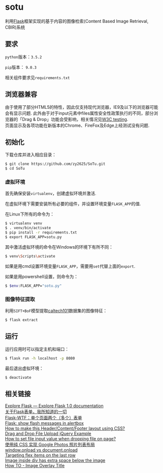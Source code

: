 # sotu

利用[Flask](http://flask.pocoo.org/docs/0.12/)框架实现的基于内容的图像检索(Content Based Image Retrieval, CBIR)系统

## 要求

`python`版本：`3.5.2`

`pip`版本： `9.0.3`

相关组件要求见`requirements.txt`

## 浏览器兼容

由于使用了部分HTML5的特性，因此仅支持现代浏览器，IE9及以下的浏览器可能会有显示问题. 此外由于对于input元素中files属性安全性政策执行的不同，部分浏览器的「Drag & Drop」功能会受影响，相关情况见[W3C testing](https://github.com/w3c/web-platform-tests/pull/6617).  
页面显示及各项功能在新版本的Chrome、FireFox及Edge上经测试没有问题.

## 初始化

下载仓库并进入相应目录：

```sh
$ git clone https://github.com/zy2625/SoTu.git
$ cd SoTu
```

### 虚拟环境

首先确保安装`virtualenv`，创建虚拟环境并激活.

在虚拟环境下需要安装所有必要的组件，并设置环境变量`FLASK_APP`的值.

在Linux下所有的命令为：

```sh
$ virtualenv venv
$ . venv/bin/activate
$ pip install -r requirements.txt
$ export FLASK_APP=sotu.py
```

其中激活虚拟环境的命令在Windows的环境下有所不同：

```sh
$ venv\Scripts\activate
```

如果是用cmd设置环境变量`FLASK_APP`，需要用`set`代替上面的`export`. 

如果是用powershell设置，则命令为：

```sh
$ $env:FLASK_APP="sotu.py"
```

### 图像特征提取

利用`SIFT+BoF`模型提取[caltech101](http://www.vision.caltech.edu/Image_Datasets/Caltech101)数据集的图像特征：

```sh
$ flask extract
```

## 运行

运行应用时可以指定主机和端口：

```sh
$ flask run -h localhost -p 8080
```

最后退出虚拟环境：

```sh
$ deactivate
```

## 相关链接
[Explore Flask — Explore Flask 1.0 documentation](http://exploreflask.com/en/latest/index.html)  
[关于Flask表单，我所知道的一切](https://zhuanlan.zhihu.com/p/23577026?refer=flask)  
[Flask-WTF：单个页面两个（多个）表单](https://zhuanlan.zhihu.com/p/23437362)  
[Flask: show flash messages in alertbox](https://stackoverflow.com/questions/33580143/flask-show-flash-messages-in-alertbox)  
[How to make this Header/Content/Footer layout using CSS?](https://stackoverflow.com/questions/7123138/how-to-make-this-header-content-footer-layout-using-css)  
[Drag and Drop File Upload jQuery Example](http://hayageek.com/drag-and-drop-file-upload-jquery/)  
[How to set file input value when dropping file on page?](https://stackoverflow.com/questions/47515232/how-to-set-file-input-value-when-dropping-file-on-page)  
[使用纯 CSS 实现 Google Photos 照片列表布局](https://github.com/xieranmaya/blog/issues/4)  
[window.onload vs document.onload](https://stackoverflow.com/questions/588040/window-onload-vs-document-onload)  
[Targeting flex items on the last row](https://stackoverflow.com/questions/42176419/targeting-flex-items-on-the-last-row)  
[Image inside div has extra space below the image](https://stackoverflow.com/questions/5804256/image-inside-div-has-extra-space-below-the-image)  
[How TO - Image Overlay Title](https://www.w3schools.com/howto/howto_css_image_overlay_title.asp)  